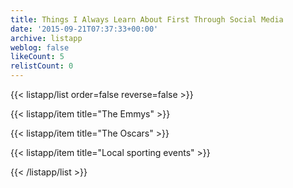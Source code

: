```yaml
---
title: Things I Always Learn About First Through Social Media
date: '2015-09-21T07:37:33+00:00'
archive: listapp
weblog: false
likeCount: 5
relistCount: 0
---
```



{{< listapp/list order=false reverse=false >}}

   {{< listapp/item title="The Emmys" >}}

   {{< listapp/item title="The Oscars" >}}

   {{< listapp/item title="Local sporting events" >}}

{{< /listapp/list >}}

